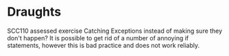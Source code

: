 # Draughts
SCC110 assessed exercise
Catching Exceptions instead of making sure they don't happen? It is possible to get rid of a number of annoying if statements, however this is bad practice and does not work reliably.